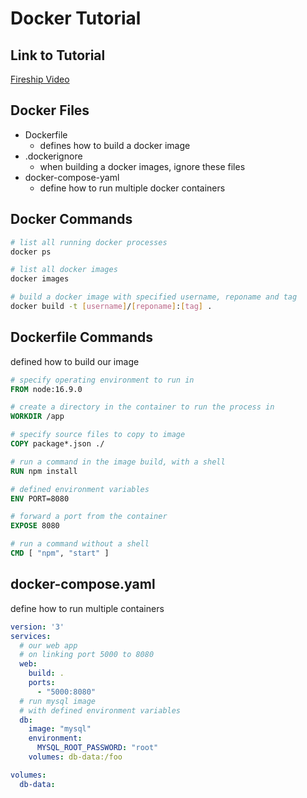 # Docker Tutorial

## Link to Tutorial
[Fireship Video](http://www.google.com)

## Docker Files

- Dockerfile
  - defines how to build a docker image
- .dockerignore
  - when building a docker images, ignore these files
- docker-compose-yaml
  - define how to run multiple docker containers


## Docker Commands

```bash
# list all running docker processes
docker ps

# list all docker images
docker images

# build a docker image with specified username, reponame and tag
docker build -t [username]/[reponame]:[tag] .
```

## Dockerfile Commands
defined how to build our image
```Dockerfile
# specify operating environment to run in
FROM node:16.9.0

# create a directory in the container to run the process in
WORKDIR /app

# specify source files to copy to image
COPY package*.json ./

# run a command in the image build, with a shell
RUN npm install

# defined environment variables
ENV PORT=8080

# forward a port from the container
EXPOSE 8080

# run a command without a shell
CMD [ "npm", "start" ]

```

## docker-compose.yaml
define how to run multiple containers
```yaml
version: '3'
services:
  # our web app
  # on linking port 5000 to 8080
  web:
    build: .
    ports:
      - "5000:8080"
  # run mysql image
  # with defined environment variables
  db:
    image: "mysql"
    environment:
      MYSQL_ROOT_PASSWORD: "root"
    volumes: db-data:/foo

volumes:
  db-data:
```